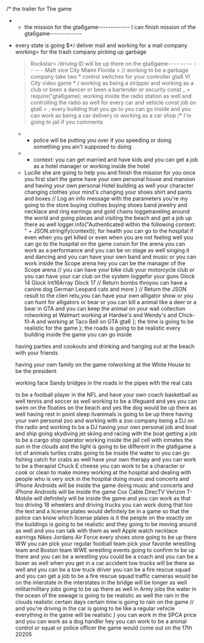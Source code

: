 /* the trailer for The game
*  - the mission for the gta6game-------------
I can finish mission of the gta6game-------------
* every state is going $*/
deliver mail and working for a mail company
working>
for the trash company picking up garbage
  > Rockstar>
  /driving ID will be up there on the gta6game-- -- -- -- -- -- -
Matt vice City Miami Florida >
  > // working to be a garbage company
  take two * control switches
for your controller
gta6 VI City video game *
  / working as being a stripper and working as a club or been a dancer or been a bartender or security
const _ = require("gta6game);
    working inside the radio station as well and controlling the radio as well
    for every car and vehicle
    const job on gta6 = ; every building that you go to you can go inside and you can work as being a car delivery or working as a car shop
    /* I'm going to jail if you comments 
    *  - police will be putting you over if you speeding or doing something you ain't supposed to doing
    *  - context: you can get married and have kids and you can get a job as a hotel manager or working inside the hotel
    * Lucille she are going to help you and finish the mission for you once you first start the game
    have your own personal house and mansion and having your own personal Hotel building as well
    your character changing clothes your mind's changing your shoes shirt and pants and boxes
     // Log an info message with the parameters you're my going to the store buying clothes buying shoes band jewelry and necklace and ring earrings and gold chains
     loggetraveling around the world and going places and visiting the beach and get a job up there as well
     logger.info("Authenticated within the following context: " + JSON.stringify(context));
    for health you can go to the hospital if even when you get killed or even when you are not feeling well you can go to the hospital on the game
     consin for the arena you can work as a performance and you can be on stage as well singing it and dancing and you can have your own band and music or you can work inside the Scope arena
     hey you can be the manager of the Scope arena
       //  you can have your bike club your motorcycle club or you can have your car club on the system
       loggefor your guns Glock 14 Glock Int16Array Glock 17
       // Return bombs
       throyou can have a canine dog German Leopard cats and more
     }
     // Return the JSON result to the clien
     retu,you can have your own alligator show or you can hunt for alligators or bear or you can kill a animal like a deer or a bear in GTA and you can keep the animal on your wall collection
       rolworking at Walmart working at Hardee's and Wendy's and Chick-fil-A and working at Taco Bell on GTA gta6
     }; the time is going to be realistic for the game
    }; the roads is going to be realistic every building inside the game you can go inside

    having parties and cookouts and drinking and hanging out at the beach with your friends

    having your own family on the game
    rolworking at the White House to be the president

    working face Sandy bridges in the roads in the pipes with the real cats

    to be a football player in the NFL and have your own coach basketball as well tennis and soccer as well
working to be a lifeguard and yes you can swim on the floaties on the beach and yes the dog would be up there as well
    having rest in point sleep
livanimals is going to be up there having your own personal zoo and working with a zoo company
being a DJ on the radio and working to be a DJ
having your own personal job and boat and ship
going skydiving jet skiing and racing with the boat
getting a job to be a cargo ship operator
working inside the jail cell with inmates
the sun in the clouds and the light is going to be different in the gta6game
a lot of animals turtles crabs going to be inside the water to you can go fishing catch for crabs as well
have your own therapy and you can work to be a therapist
Chuck E cheese you can work to be a character or cook or clean to make money
working at the hospital and dealing with people who is very sick in the hospital
doing music and concerts and    iPhone Androids will be inside the game
doing music and concerts and    iPhone Androids will be inside the game
    Cox Cable DirecTV Verizon T-Mobile will definitely will be inside the game and you can work as that too
    driving 18 wheelers and driving trucks you can work doing that too
    the text and a license plates would definitely be in a game so that the police can know which license plates is it
the people on the exactly on the buildings is going to be realistic and they going to be moving around as well and you can talk with them as well
    Apple watch necklace earrings Nikes Jordans Air Force every shoes store going to be up there
    WW you can pick your regular football team pick your favorite wrestling team and Boston team
    WWE wrestling events going to confirm to be up there and you can be a wrestling you could be a coach and you can be a boxer as well
    when you get in a car accident tow trucks will be there as well and you can be a tow truck driver
    you can be a fire rescue squad and you can get a job to be a fire rescue squad
     traffic cameras would be on the interstate
    in the interstates in the bridge will be longer as well
    militarmilitary jobs going to be up there as well in Army jobs
    the water in the ocean of the sewage is going to be realistic as well the rain in the clouds realistic certain days certain time is going to rain on the game
    // and you're driving in the car is going to be like a regular vehicle 
     everything in the game will be realistic
    } you can work in the SPCA price and you can work as a dog handler
    hey you can work to be a animal control or squat or police officer 
    the game would come out on the 17th  20205
